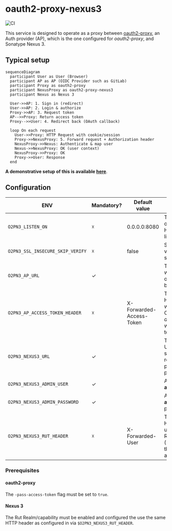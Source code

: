 # oauth2-proxy-nexus3

![CI](https://github.com/le-garff-yoann/oauth2-proxy-nexus3/workflows/CI/badge.svg)

This service is designed to operate as a proxy between [oauth2-proxy](https://github.com/oauth2-proxy/oauth2-proxy),
an Auth provider (AP), which is the one configured for _oauth2-proxy_, and Sonatype Nexus 3.

## Typical setup

```mermaid
sequenceDiagram
  participant User as User (Browser)
  participant AP as AP (OIDC Provider such as GitLab)
  participant Proxy as oauth2-proxy
  participant NexusProxy as oauth2-proxy-nexus3
  participant Nexus as Nexus 3

  User->>AP: 1. Sign in (redirect)
  User->>AP: 2. Login & authorize
  Proxy->>AP: 3. Request token
  AP-->>Proxy: Return access token
  Proxy-->>User: 4. Redirect back (OAuth callback)

  loop On each request
    User->>Proxy: HTTP Request with cookie/session
    Proxy->>NexusProxy: 5. Forward request + Authorization header
    NexusProxy->>Nexus: Authenticate & map user
    Nexus->>NexusProxy: OK (user context)
    NexusProxy->>Proxy: OK
    Proxy->>User: Response
  end

```

**A demonstrative setup of this is available [here](docker/)**.

## Configuration

| ENV                              | Mandatory? | Default value            | Description                                                                                        |
| -------------------------------- | ---------- | ------------------------ | -------------------------------------------------------------------------------------------------- |
| `O2PN3_LISTEN_ON`                | ☓          | 0.0.0.0:8080             | The [IP]:PORT on which the HTTP server will listen.                                                |
| `O2PN3_SSL_INSECURE_SKIP_VERIFY` | ☓          | false                    | Skip SSL verifications if set to `true`.                                                           |
| `O2PN3_AP_URL`                   | ✓          |                          | The AP URL on which OAuth operations will be performed.                                            |
| `O2PN3_AP_ACCESS_TOKEN_HEADER`   | ☓          | X-Forwarded-Access-Token | The name of the HTTP header on which the AP OAuth _access_token_ will be provided to this service. |
| `O2PN3_NEXUS3_URL`               | ✓          |                          | The Nexus 3 URL on which sync and reverse-proxying will be performed.                              |
| `O2PN3_NEXUS3_ADMIN_USER`        | ✓          |                          | A Nexus 3 **admin** user.                                                                          |
| `O2PN3_NEXUS3_ADMIN_PASSWORD`    | ✓          |                          | A Nexus 3 **admin** password.                                                                      |
| `O2PN3_NEXUS3_RUT_HEADER`        | ☓          | X-Forwarded-User         | The name of the HTTP header used by the Rut Realm/capability (Nexus 3) for the authentication.     |

### Prerequisites

#### oauth2-proxy

The `-pass-access-token` flag must be set to `true`.

#### Nexus 3

The Rut Realm/capability must be enabled and configured the use the same HTTP header as configured in via `$O2PN3_NEXUS3_RUT_HEADER`.
